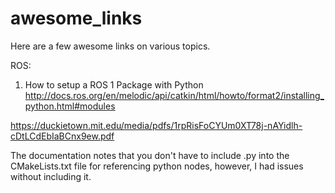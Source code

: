 # awesome_links
Here are a few awesome links on various topics.

ROS:
1. How to setup a ROS 1 Package with Python
  http://docs.ros.org/en/melodic/api/catkin/html/howto/format2/installing_python.html#modules

  https://duckietown.mit.edu/media/pdfs/1rpRisFoCYUm0XT78j-nAYidlh-cDtLCdEbIaBCnx9ew.pdf

  The documentation notes that you don't have to include .py into the CMakeLists.txt file 
  for referencing python nodes, however, I had issues without including it.
